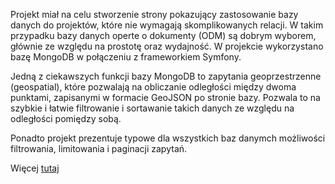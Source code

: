 Projekt miał na celu stworzenie strony pokazujący zastosowanie bazy danych do projektów, które nie wymagają skomplikowanych relacji. W takim przypadku bazy danych operte o dokumenty (ODM) są dobrym wyborem, głównie ze względu na prostotę oraz wydajność. W projekcie wykorzystano bazę MongoDB w połączeniu z frameworkiem Symfony.

Jedną z ciekawszych funkcji bazy MongoDB to zapytania geoprzestrzenne (geospatial), które pozwalają na obliczanie odległości między dwoma punktami, zapisanymi w formacie GeoJSON po stronie bazy. Pozwala to na szybkie i łatwie filtrowanie i sortawanie takich danych ze względu na odległości pomiędzy sobą.

Ponadto projekt prezentuje typowe dla wszystkich baz danymch możliwości filtrowania, limitowania i paginacji zapytań.

Więcej [tutaj](https://kamilborek.pl/project/estate)
